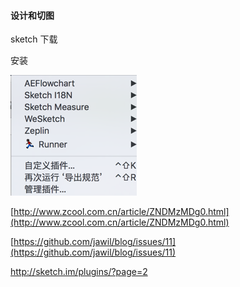 #### 设计和切图

sketch 下载

安装

![](/assets/sketch.png)

[http://www.zcool.com.cn/article/ZNDMzMDg0.html](http://www.zcool.com.cn/article/ZNDMzMDg0.html)

[https://github.com/jawil/blog/issues/11](https://github.com/jawil/blog/issues/11)

http://sketch.im/plugins/?page=2

